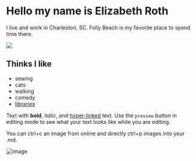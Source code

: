 # Hello my name is Elizabeth Roth

I live and work in Charleston, SC.
Folly Beach is my favorite place to spend time there.

<img src="https://upload.wikimedia.org/wikipedia/commons/5/5d/Folly-Beach-Lighthouse-Inlet-Preserve-sc.jpg"> 

## Thinks I like
- sewing
- cats
- walking
- comedy
- [libraries](https://www.library.musc.edu)


Text with **bold**, _italic_, and [hyper-linked](https://ww2.amstat.org/meetings/wsds/2022/index.cfm) text. Use the `preview` button in editing mode to see what your text looks like while you are editing. 

You can ctrl+c an image from online and directly ctrl+p images into your .md. 

![image](https://user-images.githubusercontent.com/75965120/193682607-ecd7c869-8da9-427f-a127-246768618126.png)

